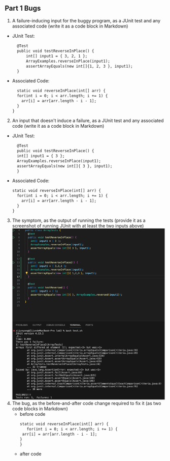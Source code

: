 ## Part 1 Bugs
1. A failure-inducing input for the buggy program, as a JUnit test and any associated code (write it as a code block in Markdown)
- JUnit Test:
  ```
	@Test 
	public void testReverseInPlace() {
    	int[] input1 = { 3, 2, 1 };
    	ArrayExamples.reverseInPlace(input1);
    	assertArrayEquals(new int[]{1, 2, 3 }, input1);
	}
- Associated Code:
  ```
    static void reverseInPlace(int[] arr) {
    for(int i = 0; i < arr.length; i += 1) {
      arr[i] = arr[arr.length - i - 1];
    }
  }
2.  An input that doesn't induce a failure, as a JUnit test and any associated code (write it as a code block in Markdown)
- JUnit Test:
  ```
	@Test 
	public void testReverseInPlace() {
    int[] input1 = { 3 };
    ArrayExamples.reverseInPlace(input1);
    assertArrayEquals(new int[]{ 3 }, input1);
	}
  
- Associated Code:
  ```
  static void reverseInPlace(int[] arr) {
    for(int i = 0; i < arr.length; i += 1) {
      arr[i] = arr[arr.length - i - 1];
    }
  }
3.  The symptom, as the output of running the tests (provide it as a screenshot of running JUnit with at least the two inputs above)![Image](symptom.png)
4. The bug, as the before-and-after code change required to fix it (as two code blocks in Markdown)
   - before code
     ```
     static void reverseInPlace(int[] arr) {
    	for(int i = 0; i < arr.length; i += 1) {
      arr[i] = arr[arr.length - i - 1];
     }
     }
   - after code
     ```
     

